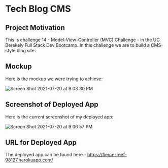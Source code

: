 # Tech Blog CMS

## Project Motivation
This is challenge 14 - Model-View-Controller (MVC) Challenge - in the UC Berekely Full Stack Dev Bootcamp. In this challenge we are to build a CMS-style blog site.

## Mockup
Here is the mockup we were trying to achieve:

![Screen Shot 2021-07-20 at 9 03 30 PM](https://user-images.githubusercontent.com/79061264/126429266-6033522f-e449-4aad-9ba9-43ce71ca9051.png)

## Screenshot of Deployed App
Here is the current screenshot of my deployed app:

![Screen Shot 2021-07-20 at 9 06 57 PM](https://user-images.githubusercontent.com/79061264/126429362-7a3248a9-5e46-4cfc-9fca-05d26a3f4f2a.png)

## URL for Deployed App
The deployed app can be found here - https://fierce-reef-98127.herokuapp.com/
